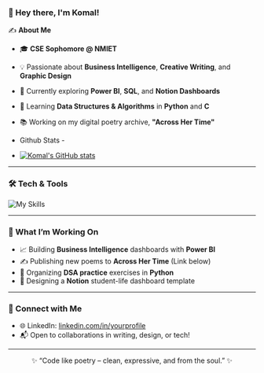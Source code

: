 <!-- Replace values in brackets with your own -->

### 👋 Hey there, I'm **Komal!**

✍️ **About Me**

- 🎓 **CSE Sophomore @ NMIET**
- 💡 Passionate about **Business Intelligence**, **Creative Writing**, and **Graphic Design**
- 🔭 Currently exploring **Power BI**, **SQL**, and **Notion Dashboards**
- 🌱 Learning **Data Structures & Algorithms** in **Python** and **C**
- 📚 Working on my digital poetry archive, **"Across Her Time"**

- Github Stats -
- [![Komal's GitHub stats](https://github-readme-stats.vercel.app/api?username=komalharshita)](https://github.com/komalharshita/github-readme-stats)

---

### 🛠️ Tech & Tools

![My Skills](https://skillicons.dev/icons?i=python,c,sql,notion,github,git,figma,html,css)


---

### 🚀 What I’m Working On

- 📈 Building **Business Intelligence** dashboards with **Power BI**
- ✍️ Publishing new poems to **Across Her Time** (Link below)
- 📂 Organizing **DSA practice** exercises in **Python**
- 🎨 Designing a **Notion** student-life dashboard template

---

### 🔗 Connect with Me

- 🌐 LinkedIn: [linkedin.com/in/yourprofile](https://www.linkedin.com/in/komalharshita/)
- 📬 Open to collaborations in writing, design, or tech!

---

<p align="center">✨ “Code like poetry – clean, expressive, and from the soul.” ✨</p>

